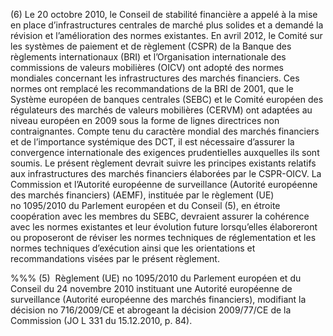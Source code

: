 (6) Le 20 octobre 2010, le Conseil de stabilité financière a appelé à la mise en place d’infrastructures centrales de marché plus solides et a demandé la révision et l’amélioration des normes existantes. En avril 2012, le Comité sur les systèmes de paiement et de règlement (CSPR) de la Banque des règlements internationaux (BRI) et l’Organisation internationale des commissions de valeurs mobilières (OICV) ont adopté des normes mondiales concernant les infrastructures des marchés financiers. Ces normes ont remplacé les recommandations de la BRI de 2001, que le Système européen de banques centrales (SEBC) et le Comité européen des régulateurs des marchés de valeurs mobilières (CERVM) ont adaptées au niveau européen en 2009 sous la forme de lignes directrices non contraignantes. Compte tenu du caractère mondial des marchés financiers et de l’importance systémique des DCT, il est nécessaire d’assurer la convergence internationale des exigences prudentielles auxquelles ils sont soumis. Le présent règlement devrait suivre les principes existants relatifs aux infrastructures des marchés financiers élaborées par le CSPR-OICV. La Commission et l’Autorité européenne de surveillance (Autorité européenne des marchés financiers) (AEMF), instituée par le règlement (UE) no 1095/2010 du Parlement européen et du Conseil (5), en étroite coopération avec les membres du SEBC, devraient assurer la cohérence avec les normes existantes et leur évolution future lorsqu’elles élaboreront ou proposeront de réviser les normes techniques de réglementation et les normes techniques d’exécution ainsi que les orientations et recommandations visées par le présent règlement.

%%% (5)  Règlement (UE) no 1095/2010 du Parlement européen et du Conseil du 24 novembre 2010 instituant une Autorité européenne de surveillance (Autorité européenne des marchés financiers), modifiant la décision no 716/2009/CE et abrogeant la décision 2009/77/CE de la Commission (JO L 331 du 15.12.2010, p. 84).